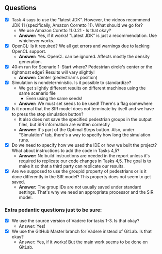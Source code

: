 ## Questions
- [x] Task 4 says to use the "latest JDK". However, the videos recommend JDK 11 (specifically, Amazon Corretto 11). What should we go for?
    - We use Amazon Coretto 11.0.21 - Is that okay?
    - **Answer:** Yes, if it works! "Latest JDK" is just a recommendation. Use whichever works.
- [x] OpenCL: Is it required? We all get errors and warnings due to lacking OpenCL support.
  - **Answer:** Yes. OpenCL can be ignored. Affects mostly the density generation. 
- [x] 40-m run for Scenario 1: Start where? Pedestrian circle's center or the rightmost edge? Results will vary slightly!
  - **Answer:** Center (pedestrian's position)
- [x] Simulation is nondeterministic. Is it possible to standardize?
    - We get slightly different results on different machines using the same scenario file
        - Even using the same seeds!
    - **Answer:** We must set seeds to be used! There's a flag somewhere
- [x] Is it normal that the SIR model does not terminate by itself and we have to press the stop simulation button?
  - It also does not save the specified pedestrian groups in the output files, but SIR information are written correctly
  - **Answer:** It's part of the Optimal Steps button. Also, under "Simulation" tab, there's a way to specify how long the simulation runs.
- [x] Do we need to specify how we used the IDE or how we built the project? What about instructions to add the code in Tasks 4,5?
  - **Answer:** No build instructions are needed in the report unless it's required to replicate our code changes in Tasks 4,5. The goal is to make it so that a third party can replicate our results.
- [x] Are we supposed to use the groupid property of pedestrians or is it done differently in the SIR model? This property does not seem to get saved.
  - **Answer:** The group IDs are not usually saved under standard settings. That's why we need an appropriate processor and the SIR model.

### Extra pedantic questions just to be sure:
- [x] We use the source version of Vadere for tasks 1-3. Is that okay?
  - Answer: Yes!
- [x] We use the GitHub Master branch for Vadere instead of GitLab. Is that okay?
  - Answer: Yes, if it works! But the main work seems to be done on GitLab.